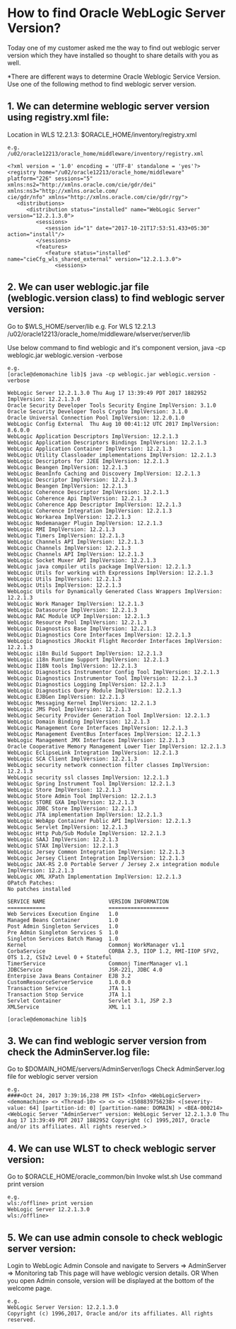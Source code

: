 # How to find Oracle WebLogic Server Version?
Today one of my customer asked me the way to find out weblogic server version which they have installed so thought to share details with you as well.

 *There are different ways to determine Oracle Weblogic Service Version. Use one of the following method to find weblogic server version.

## 1. We can determine weblogic server version using registry.xml file:
Location in WLS 12.2.1.3:
$ORACLE_HOME/inventory/registry.xml

<distribution status="installed" name="WebLogic Server" version="12.2.1.3.0">

```
e.g.
/u02/oracle12213/oracle_home/middleware/inventory/registry.xml

<?xml version = '1.0' encoding = 'UTF-8' standalone = 'yes'?>
<registry home="/u02/oracle12213/oracle_home/middleware" platform="226" sessions="5" xmlns:ns2="http://xmlns.oracle.com/cie/gdr/dei" xmlns:ns3="http://xmlns.oracle.com/
cie/gdr/nfo" xmlns="http://xmlns.oracle.com/cie/gdr/rgy">
   <distributions>
      <distribution status="installed" name="WebLogic Server" version="12.2.1.3.0">
         <sessions>
            <session id="1" date="2017-10-21T17:53:51.433+05:30" action="install"/>
         </sessions>
         <features>
            <feature status="installed" name="cieCfg_wls_shared_external" version="12.2.1.3.0">
               <sessions>
```

## 2. We can user weblogic.jar file (weblogic.version class) to find weblogic server version:
Go to $WLS_HOME/server/lib
e.g. For WLS 12.2.1.3
/u02/oracle12213/oracle_home/middleware/wlserver/server/lib

Use below command to find weblogic and it's component version,
java -cp weblogic.jar weblogic.version -verbose

```
e.g.
[oracle@demomachine lib]$ java -cp weblogic.jar weblogic.version -verbose

WebLogic Server 12.2.1.3.0 Thu Aug 17 13:39:49 PDT 2017 1882952 ImplVersion: 12.2.1.3.0
Oracle Security Developer Tools Security Engine ImplVersion: 3.1.0
Oracle Security Developer Tools Crypto ImplVersion: 3.1.0
Oracle Universal Connection Pool ImplVersion: 12.2.0.1.0
WebLogic Config External  Thu Aug 10 00:41:12 UTC 2017 ImplVersion: 8.6.0.0
WebLogic Application Descriptors ImplVersion: 12.2.1.3
WebLogic Application Descriptors Bindings ImplVersion: 12.2.1.3
WebLogic Application Container ImplVersion: 12.2.1.3
WebLogic Utility Classloader implementations ImplVersion: 12.2.1.3
WebLogic Descriptors for J2EE ImplVersion: 12.2.1.3
WebLogic Beangen ImplVersion: 12.2.1.3
WebLogic BeanInfo Caching and Discovery ImplVersion: 12.2.1.3
WebLogic Descriptor ImplVersion: 12.2.1.3
WebLogic Beangen ImplVersion: 12.2.1.3
WebLogic Coherence Descriptor ImplVersion: 12.2.1.3
WebLogic Coherence Api ImplVersion: 12.2.1.3
WebLogic Coherence App Descriptor ImplVersion: 12.2.1.3
WebLogic Coherence Integration ImplVersion: 12.2.1.3
WebLogic Workarea ImplVersion: 12.2.1.3
WebLogic Nodemanager Plugin ImplVersion: 12.2.1.3
WebLogic RMI ImplVersion: 12.2.1.3
WebLogic Timers ImplVersion: 12.2.1.3
WebLogic Channels API ImplVersion: 12.2.1.3
WebLogic Channels ImplVersion: 12.2.1.3
WebLogic Channels API ImplVersion: 12.2.1.3
WebLogic Socket Muxer API ImplVersion: 12.2.1.3
WebLogic java compiler utils package ImplVersion: 12.2.1.3
WebLogic Utils for working with Expressions ImplVersion: 12.2.1.3
WebLogic Utils ImplVersion: 12.2.1.3
WebLogic Utils ImplVersion: 12.2.1.3
WebLogic Utils for Dynamically Generated Class Wrappers ImplVersion: 12.2.1.3
WebLogic Work Manager ImplVersion: 12.2.1.3
WebLogic Datasource ImplVersion: 12.2.1.3
WebLogic RAC Module UCP ImplVersion: 12.2.1.3
WebLogic Resource Pool ImplVersion: 12.2.1.3
WebLogic Diagnostics Base ImplVersion: 12.2.1.3
WebLogic Diagnostics Core Interfaces ImplVersion: 12.2.1.3
WebLogic Diagnostics JRockit Flight Recorder Interfaces ImplVersion: 12.2.1.3
WebLogic i18n Build Support ImplVersion: 12.2.1.3
WebLogic i18n Runtime Support ImplVersion: 12.2.1.3
WebLogic I18N tools ImplVersion: 12.2.1.3
WebLogic Diagnostics Instrumentor Config Tool ImplVersion: 12.2.1.3
WebLogic Diagnostics Instrumentor Tool ImplVersion: 12.2.1.3
WebLogic Diagnostics Logging ImplVersion: 12.2.1.3
WebLogic Diagnostics Query Module ImplVersion: 12.2.1.3
WebLogic EJBGen ImplVersion: 12.2.1.3
WebLogic Messaging Kernel ImplVersion: 12.2.1.3
WebLogic JMS Pool ImplVersion: 12.2.1.3
WebLogic Security Provider Generation Tool ImplVersion: 12.2.1.3
WebLogic Domain Binding ImplVersion: 12.2.1.3
WebLogic Management Core Interfaces ImplVersion: 12.2.1.3
WebLogic Management EventBus Interfaces ImplVersion: 12.2.1.3
WebLogic Management JMX Interfaces ImplVersion: 12.2.1.3
Oracle Cooperative Memory Management Lower Tier ImplVersion: 12.2.1.3
WebLogic EclipseLink Integration ImplVersion: 12.2.1.3
WebLogic SCA Client ImplVersion: 12.2.1.3
WebLogic security network connection filter classes ImplVersion: 12.2.1.3
WebLogic security ssl classes ImplVersion: 12.2.1.3
WebLogic Spring Instrument Tool ImplVersion: 12.2.1.3
WebLogic Store ImplVersion: 12.2.1.3
WebLogic Store Admin Tool ImplVersion: 12.2.1.3
WebLogic STORE GXA ImplVersion: 12.2.1.3
WebLogic JDBC Store ImplVersion: 12.2.1.3
WebLogic JTA implementation ImplVersion: 12.2.1.3
WebLogic WebApp Container Public API ImplVersion: 12.2.1.3
WebLogic Servlet ImplVersion: 12.2.1.3
WebLogic Http Pub/Sub Module ImplVersion: 12.2.1.3
WebLogic SAAJ ImplVersion: 12.2.1.3
WebLogic STAX ImplVersion: 12.2.1.3
WebLogic Jersey Common Integration ImplVersion: 12.2.1.3
WebLogic Jersey Client Integration ImplVersion: 12.2.1.3
WebLogic JAX-RS 2.0 Portable Server / Jersey 2.x integration module ImplVersion: 12.2.1.3
WebLogic XML XPath Implementation ImplVersion: 12.2.1.3
OPatch Patches:
No patches installed

SERVICE NAME                    VERSION INFORMATION
============                    ===================
Web Services Execution Engine   1.0
Managed Beans Container         1.0
Post Admin Singleton Services   1.0
Pre Admin Singleton Services S  1.0
Singleton Services Batch Manag  1.0
Kernel                          Commonj WorkManager v1.1
CorbaService                    CORBA 2.3, IIOP 1.2, RMI-IIOP SFV2, OTS 1.2, CSIv2 Level 0 + Stateful
TimerService                    Commonj TimerManager v1.1
JDBCService                     JSR-221, JDBC 4.0
Enterpise Java Beans Container  EJB 3.2
CustomResourceServerService     1.0.0.0
Transaction Service             JTA 1.1
Transaction Stop Service        JTA 1.1
Servlet Container               Servlet 3.1, JSP 2.3
XMLService                      XML 1.1

[oracle@demomachine lib]$
```

## 3. We can find weblogic server version from check the AdminServer.log file:
Go to $DOMAIN_HOME/servers/AdminServer/logs
Check AdminServer.log file for weblogic server version

```
e.g.
####<Oct 24, 2017 3:39:16,238 PM IST> <Info> <WebLogicServer> <demomachine> <> <Thread-10> <> <> <> <1508839756238> <[severity-value: 64] [partition-id: 0] [partition-name: DOMAIN] > <BEA-000214> <WebLogic Server "AdminServer" version: WebLogic Server 12.2.1.3.0 Thu Aug 17 13:39:49 PDT 2017 1882952 Copyright (c) 1995,2017, Oracle and/or its affiliates. All rights reserved.>
```

## 4. We can use WLST to check weblogic server version:
Go to $ORACLE_HOME/oracle_common/bin
Invoke wlst.sh
Use command print version

```
e.g.
wls:/offline> print version
WebLogic Server 12.2.1.3.0
wls:/offline>
```

## 5. We can use admin console to check weblogic server version:
Login to WebLogic Admin Console and navigate to Servers => AdminServer => Monitoring tab
This page will have weblogic version details.
OR
When you open Admin console, version will be displayed at the bottom of the welcome page.

```
e.g.
WebLogic Server Version: 12.2.1.3.0
Copyright (c) 1996,2017, Oracle and/or its affiliates. All rights reserved.
```
